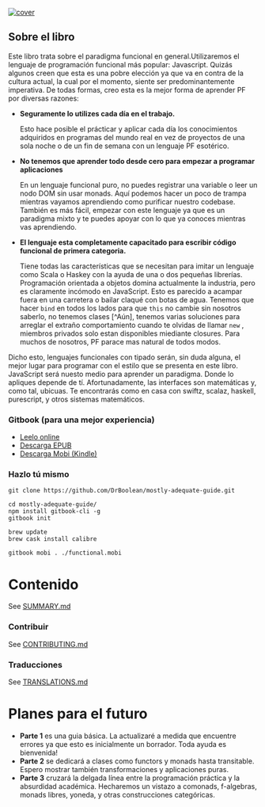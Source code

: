 [![cover](images/cover.png)](SUMMARY-es.md)

## Sobre el libro

Este libro trata sobre el paradigma funcional en general.Utilizaremos el lenguaje de programación funcional más popular: Javascript. Quizás algunos creen que esta es una pobre elección ya que va en contra de la cultura actual, la cual por el momento, siente ser predominantemente imperativa. De todas formas, creo esta es la mejor forma de aprender PF por diversas razones:

 * **Seguramente lo utilizes cada día en el trabajo.**

    Esto hace posible el prácticar y aplicar cada día los conocimientos adquiridos en programas del mundo real en vez de proyectos de una sola noche o de un fin de semana con un lenguaje PF esotérico.

 * **No tenemos que aprender todo desde cero para empezar a programar aplicaciones**

    En un lenguaje funcional puro, no puedes registrar una variable o leer un nodo DOM sin usar monads. Aquí podemos hacer un poco de trampa mientras vayamos aprendiendo como purificar nuestro codebase. También es más fácil, empezar con este lenguaje ya que es un paradigma mixto y te puedes apoyar con lo que ya conoces mientras vas aprendiendo.


 * **El lenguaje esta completamente capacitado para escribir código funcional de primera categoria.**

    Tiene todas las características que se necesitan para imitar un lenguaje como Scala o Haskey con la ayuda de una o dos pequeñas librerías. Programación orientada a objetos domina actualmente la industria, pero es claramente incómodo en JavaScript. Esto es parecido a acampar fuera en una carretera o bailar claqué con botas de agua. Tenemos que hacer `bind` en todos los lados para que `this` no cambie sin nosotros saberlo, no tenemos clases [^Aún], tenemos varias soluciones para arreglar el extraño comportamiento cuando te olvidas de llamar `new` , miembros privados solo estan disponibles miediante closures. Para muchos de nosotros, PF parace mas natural de todos modos.

Dicho esto, lenguajes funcionales con tipado serán, sin duda alguna, el mejor lugar para programar con el estilo que se presenta en este libro. JavaScript será nuesto medio para aprender un paradigma. Donde lo apliques depende de tí. Afortunadamente, las interfaces son matemáticas y, como tal, ubicuas. Te encontrarás como en casa con swiftz, scalaz, haskell, purescript, y otros sistemas matemáticos.


### Gitbook (para una mejor experiencia)

* [Leelo online](http://drboolean.gitbooks.io/mostly-adequate-guide/)
* [Descarga EPUB](https://www.gitbook.com/download/epub/book/drboolean/mostly-adequate-guide)
* [Descarga Mobi (Kindle)](https://www.gitbook.com/download/mobi/book/drboolean/mostly-adequate-guide)

### Hazlo tú mismo

```
git clone https://github.com/DrBoolean/mostly-adequate-guide.git

cd mostly-adequate-guide/
npm install gitbook-cli -g
gitbook init

brew update
brew cask install calibre

gitbook mobi . ./functional.mobi
```


# Contenido

See [SUMMARY.md](SUMMARY-es.md)

### Contribuir

See [CONTRIBUTING.md](CONTRIBUTING-es.md)

### Traducciones

See [TRANSLATIONS.md](TRANSLATIONS-es.md)


# Planes para el futuro

* **Parte 1** es una guia básica. La actualizaré a medida que encuentre errores ya que esto es inicialmente un borrador. Toda ayuda es bienvenida!
* **Parte 2** se dedicará a clases como functors y monads hasta transitable. Espero mostrar también transformaciones y aplicaciones puras.
* **Parte 3** cruzará la delgada línea entre la programación práctica y la absurdidad académica. Hecharemos un vistazo a comonads, f-algebras, monads libres, yoneda, y otras construcciones categóricas.
